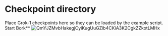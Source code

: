 # Checkpoint directory

Place Grok-1 checkpoints here so they can be loaded by the example script.
Start Bork**
![QmYJZMvbHakegjCyiKugUuGZib4CKiA3K2CgkZZkotLMHx](https://github.com/user-attachments/assets/1409f916-14a6-4c12-b54e-67f591a82fef)
